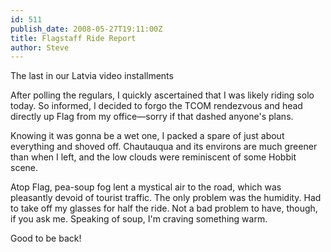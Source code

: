 ```yaml
---
id: 511
publish_date: 2008-05-27T19:11:00Z
title: Flagstaff Ride Report
author: Steve
---
```

  
The last in our Latvia video installments

After polling the regulars, I quickly ascertained that I was likely riding solo today. So informed, I decided to forgo the TCOM rendezvous and head directly up Flag from my office—sorry if that dashed anyone's plans.

Knowing it was gonna be a wet one, I packed a spare of just about everything and shoved off. Chautauqua and its environs are much greener than when I left, and the low clouds were reminiscent of some Hobbit scene.

Atop Flag, pea-soup fog lent a mystical air to the road, which was pleasantly devoid of tourist traffic. The only problem was the humidity. Had to take off my glasses for half the ride. Not a bad problem to have, though, if you ask me. Speaking of soup, I'm craving something warm.

Good to be back!